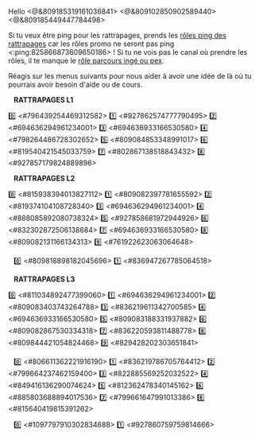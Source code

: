 Hello <@&809185319161036841> <@&809102850902589440> <@&809185449447784498>

Si tu veux être ping pour les rattrapages, prends les [rôles ping des rattrapages](<id:customize>) car les rôles promo ne seront pas ping <:ping:825866873609650186> !
Si tu ne vois pas le canal où prendre les rôles, il te manque le [rôle parcours ingé ou pex](https://discord.com/channels/694220883815956580/817741515564122143/895428636038012970).

Réagis sur les menus suivants pour nous aider à avoir une idée de là où tu pourrais avoir besoin d'aide ou de cours.


` `
__**RATTRAPAGES L1**__

:zero: <#796439254469312582>
:one: <#927862574777790495>
:two: <#694636294961234001>
:three: <#694636933166530580>
:four: <#798264486728302652>
:five: <#809084853348991017>
:six: <#819540421545033759>
:seven: <#802867138518843432>
:eight: <#927857179824889896>


` `
__**RATTRAPAGES L2**__

:zero: <#815938394013827112>
:one: <#809082397781655592>
:two: <#819374104108728340>
:three: <#694636294961234001>
:four: <#888085892080738324>
:five: <#927858681972944926>
:six: <#832302872506138684>
:seven: <#694636933166530580>
:eight: <#809082131166134313>
:nine: <#761922623063064648>


` `
:zero: <#809818898182045696>
:one: <#836947267785064518>

` `
__**RATTRAPAGES L3**__

:zero: <#811034892477399060>
:one: <#694636294961234001>
:two: <#809083403743264788>
:three: <#836219611342700585>
:four: <#694636933166530580>
:five: <#809083188331937882>
:six: <#809082867530334318>
:seven: <#836220593811488778> 
:eight: <#809844421054824468> 
:nine: <#829428202303651841>


` `
:zero: <#806611362221916190>
:one: <#836219786705764412>
:two: <#799664237462159400>
:three: <#822885569252032522>
:four: <#849416136290074624>
:five: <#812362478340145162>
:six: <#885803688894017536>
:seven: <#799661647991013386> 
:eight: <#815640419815391262> 


` `
:zero: <#1097797910302834688>
:one: <#927860759759814666>

